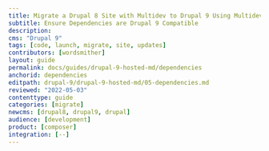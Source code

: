 ```yaml
---
title: Migrate a Drupal 8 Site with Multidev to Drupal 9 Using Multidev
subtitle: Ensure Dependencies are Drupal 9 Compatible
description: 
cms: "Drupal 9"
tags: [code, launch, migrate, site, updates]
contributors: [wordsmither]
layout: guide
permalink: docs/guides/drupal-9-hosted-md/dependencies
anchorid: dependencies
editpath: drupal-9/drupal-9-hosted-md/05-dependencies.md
reviewed: "2022-05-03"
contenttype: guide
categories: [migrate]
newcms: [drupal8, drupal9, drupal]
audience: [development]
product: [composer]
integration: [--]
---
```


<Partial file="drupal-9/dependencies-compatible.md" />
